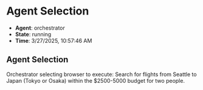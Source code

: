 # Agent Selection

- **Agent**: orchestrator
- **State**: running
- **Time**: 3/27/2025, 10:57:46 AM

## Agent Selection

Orchestrator selecting browser to execute: Search for flights from Seattle to Japan (Tokyo or Osaka) within the $2500-5000 budget for two people.


